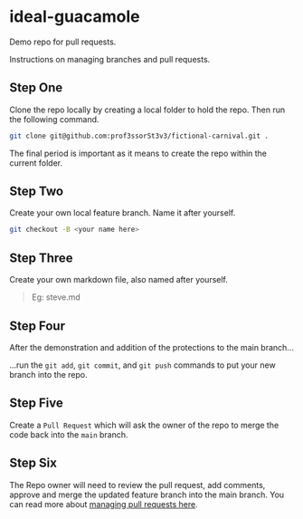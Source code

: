 # ideal-guacamole

Demo repo for pull requests.

Instructions on managing branches and pull requests.

## Step One

Clone the repo locally by creating a local folder to hold the repo. Then run the following command.

```bash
git clone git@github.com:prof3ssorSt3v3/fictional-carnival.git .
```

The final period is important as it means to create the repo within the current folder.

## Step Two

Create your own local feature branch. Name it after yourself.

```bash
git checkout -B <your name here>
```

## Step Three

Create your own markdown file, also named after yourself.

> Eg: steve.md

## Step Four

After the demonstration and addition of the protections to the main branch...

...run the `git add`, `git commit`, and `git push` commands to put your new branch into the repo.

## Step Five

Create a `Pull Request` which will ask the owner of the repo to merge the code back into the `main` branch.

## Step Six

The Repo owner will need to review the pull request, add comments, approve and merge the updated feature branch into the main branch. You can read more about
[managing pull requests here](https://docs.github.com/en/pull-requests/collaborating-with-pull-requests/reviewing-changes-in-pull-requests/reviewing-proposed-changes-in-a-pull-request).
